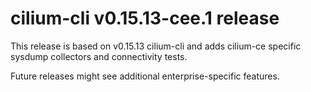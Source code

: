# cilium-cli v0.15.13-cee.1 release

This release is based on v0.15.13 cilium-cli and adds cilium-ce specific sysdump collectors and connectivity tests.

Future releases might see additional enterprise-specific features.
